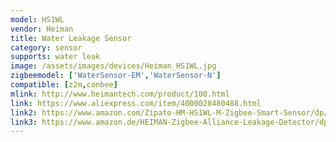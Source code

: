 ```yaml
---
model: HS1WL
vendor: Heiman
title: Water Leakage Sensor
category: sensor
supports: water leak
image: /assets/images/devices/Heiman_HS1WL.jpg
zigbeemodel: ['WaterSensor-EM','WaterSensor-N']
compatible: [z2m,conbee]
mlink: http://www.heimantech.com/product/100.html
link: https://www.aliexpress.com/item/4000028480488.html
link2: https://www.amazon.com/Zipato-HM-HS1WL-M-Zigbee-Smart-Sensor/dp/B075JKNH4C
link3: https://www.amazon.de/HEIMAN-Zigbee-Alliance-Leakage-Detector/dp/B07DHRSLJY
---
```

